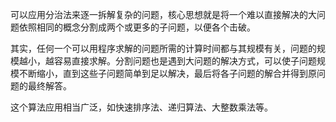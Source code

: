 
可以应用分治法来逐一拆解复杂的问题，核心思想就是将一个难以直接解决的大问题依照相同的概念分割成两个或更多的子问题，以便各个击破。

其实，任何一个可以用程序求解的问题所需的计算时间都与其规模有关，问题的规模越小，越容易直接求解。分割问题也是遇到大问题的解决方式，可以使子问题规模不断缩小，直到这些子问题简单到足以解决，最后将各子问题的解合并得到原问题的最终解答。

这个算法应用相当广泛，如快速排序法、递归算法、大整数乘法等。
